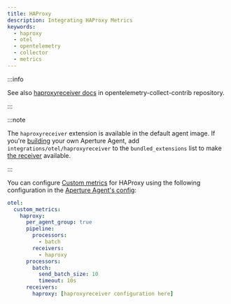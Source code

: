 ```yaml
---
title: HAProxy
description: Integrating HAProxy Metrics
keywords:
  - haproxy
  - otel
  - opentelemetry
  - collector
  - metrics
---
```


:::info

See also [haproxyreceiver docs][receiver] in opentelemetry-collect-contrib
repository.

:::

:::note

The `haproxyreceiver` extension is available in the default agent image. If
you're [building][build] your own Aperture Agent, add
`integrations/otel/haproxyreceiver` to the `bundled_extensions` list to make
[the receiver][receiver] available.

:::

You can configure [Custom metrics][custom-metrics] for HAProxy using the
following configuration in the [Aperture Agent's config][agent-config]:

```yaml
otel:
  custom_metrics:
    haproxy:
      per_agent_group: true
      pipeline:
        processors:
          - batch
        receivers:
          - haproxy
      processors:
        batch:
          send_batch_size: 10
          timeout: 10s
      receivers:
        haproxy: [haproxyreceiver configuration here]
```

[build]: /reference/aperturectl/build/agent/agent.md
[receiver]:
  https://github.com/open-telemetry/opentelemetry-collector-contrib/tree/main/receiver/haproxyreceiver
[custom-metrics]: /reference/configuration/agent.md#custom-metrics-config
[agent-config]: /reference/configuration/agent.md#agent-o-t-e-l-config
